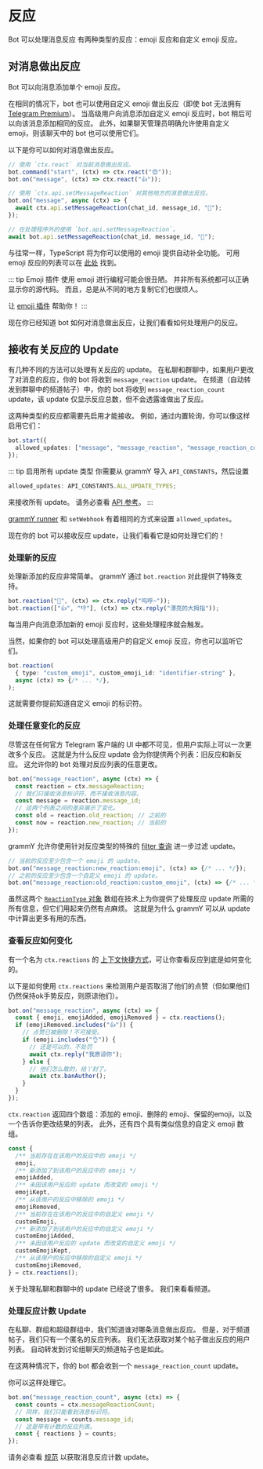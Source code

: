 # 反应

Bot 可以处理消息反应
有两种类型的反应：emoji 反应和自定义 emoji 反应。

## 对消息做出反应

Bot 可以向消息添加单个 emoji 反应。

在相同的情况下，bot 也可以使用自定义 emoji 做出反应（即使 bot 无法拥有 [Telegram Premium](https://telegram.org/faq_premium?setln=en)）。
当高级用户向消息添加自定义 emoji 反应时，bot 稍后可以向该消息添加相同的反应。
此外，如果聊天管理员明确允许使用自定义 emoji，则该聊天中的 bot 也可以使用它们。

以下是你可以如何对消息做出反应。

```ts
// 使用 `ctx.react` 对当前消息做出反应。
bot.command("start", (ctx) => ctx.react("😍"));
bot.on("message", (ctx) => ctx.react("👍"));

// 使用 `ctx.api.setMessageReaction` 对其他地方的消息做出反应。
bot.on("message", async (ctx) => {
  await ctx.api.setMessageReaction(chat_id, message_id, "🎉");
});

// 在处理程序外的使用 `bot.api.setMessageReaction`。
await bot.api.setMessageReaction(chat_id, message_id, "💯");
```

与往常一样，TypeScript 将为你可以使用的 emoji 提供自动补全功能。
可用 emoji 反应的列表可以在 [此处](https://core.telegram.org/bots/api#reactiontypeemoji) 找到。

::: tip Emoji 插件
使用 emoji 进行编程可能会很丑陋。
并非所有系统都可以正确显示你的源代码。
而且，总是从不同的地方复制它们也很烦人。

让 [emoji 插件](../plugins/emoji#有用的反应数据) 帮助你！
:::

现在你已经知道 bot 如何对消息做出反应，让我们看看如何处理用户的反应。

## 接收有关反应的 Update

有几种不同的方法可以处理有关反应的 update。
在私聊和群聊中，如果用户更改了对消息的反应，你的 bot 将收到 `message_reaction` update。
在频道（自动转发到群聊中的频道帖子）中，你的 bot 将收到 `message_reaction_count` update，该 update 仅显示反应总数，但不会透露谁做出了反应。

这两种类型的反应都需要先启用才能接收。
例如，通过内置轮询，你可以像这样启用它们：

```ts
bot.start({
  allowed_updates: ["message", "message_reaction", "message_reaction_count"],
});
```

::: tip 启用所有 update 类型
你需要从 grammY 导入 `API_CONSTANTS`，然后设置

```ts
allowed_updates: API_CONSTANTS.ALL_UPDATE_TYPES;
```

来接收所有 update。
请务必查看 [API 参考](/ref/core/apiconstants#all-update-types)。
:::

[grammY runner](../plugins/runner#高级选项) 和 `setWebhook` 有着相同的方式来设置 `allowed_updates`。

现在你的 bot 可以接收反应 update，让我们看看它是如何处理它们的！

### 处理新的反应

处理新添加的反应非常简单。
grammY 通过 `bot.reaction` 对此提供了特殊支持。

```ts
bot.reaction("🎉", (ctx) => ctx.reply("呜呼~"));
bot.reaction(["👍", "👎"], (ctx) => ctx.reply("漂亮的大拇指"));
```

每当用户向消息添加新的 emoji 反应时，这些处理程序就会触发。

当然，如果你的 bot 可以处理高级用户的自定义 emoji 反应，你也可以监听它们。

```ts
bot.reaction(
  { type: "custom_emoji", custom_emoji_id: "identifier-string" },
  async (ctx) => {/* ... */},
);
```

这就需要你提前知道自定义 emoji 的标识符。

### 处理任意变化的反应

尽管这在任何官方 Telegram 客户端的 UI 中都不可见，但用户实际上可以一次更改多个反应。
这就是为什么反应 update 会为你提供两个列表：旧反应和新反应。
这允许你的 bot 处理对反应列表的任意更改。

```ts
bot.on("message_reaction", async (ctx) => {
  const reaction = ctx.messageReaction;
  // 我们只接收消息标识符，而不接收消息内容。
  const message = reaction.message_id;
  // 这两个列表之间的差异展示了变化。
  const old = reaction.old_reaction; // 之前的
  const now = reaction.new_reaction; // 当前的
});
```

grammY 允许你使用针对反应类型的特殊的 [filter 查询](./filter-queries) 进一步过滤 update。

```ts
// 当前的反应至少包含一个 emoji 的 update。
bot.on("message_reaction:new_reaction:emoji", (ctx) => {/* ... */});
// 之前的反应至少包含一个自定义 emoji 的 update。
bot.on("message_reaction:old_reaction:custom_emoji", (ctx) => {/* ... */});
```

虽然这两个 [`ReactionType` 对象](https://core.telegram.org/bots/api#reactiontype) 数组在技术上为你提供了处理反应 update 所需的所有信息，但它们用起来仍然有点麻烦。
这就是为什么 grammY 可以从 update 中计算出更多有用的东西。

### 查看反应如何变化

有一个名为 `ctx.reactions` 的 [上下文快捷方式](./context#快捷方式)，可让你查看反应到底是如何变化的。

以下是如何使用 `ctx.reactions` 来检测用户是否取消了他们的点赞（但如果他们仍然保持ok手势反应，则原谅他们）。

```ts
bot.on("message_reaction", async (ctx) => {
  const { emoji, emojiAdded, emojiRemoved } = ctx.reactions();
  if (emojiRemoved.includes("👍")) {
    // 点赞已被删除！不可接受。
    if (emoji.includes("👌")) {
      // 还是可以的，不处罚
      await ctx.reply("我原谅你");
    } else {
      // 他们怎么敢的，给丫封了。
      await ctx.banAuthor();
    }
  }
});
```

`ctx.reaction` 返回四个数组：添加的 emoji、删除的 emoji、保留的emoji，以及一个告诉你更改结果的列表。
此外，还有四个具有类似信息的自定义 emoji 数组。

```ts
const {
  /** 当前存在在该用户的反应中的 emoji */
  emoji,
  /** 新添加了到该用户的反应中的 emoji */
  emojiAdded,
  /** 未因该用户反应的 update 而改变的 emoji */
  emojiKept,
  /** 从该用户的反应中移除的 emoji */
  emojiRemoved,
  /** 当前存在在该用户的反应中的自定义 emoji */
  customEmoji,
  /** 新添加了到该用户的反应中的自定义 emoji */
  customEmojiAdded,
  /** 未因该用户反应的 update 而改变的自定义 emoji */
  customEmojiKept,
  /** 从该用户的反应中移除的自定义 emoji */
  customEmojiRemoved,
} = ctx.reactions();
```

关于处理私聊和群聊中的 update 已经说了很多。
我们来看看频道。

### 处理反应计数 Update

在私聊、群组和超级群组中，我们知道谁对哪条消息做出反应。
但是，对于频道帖子，我们只有一个匿名的反应列表。
我们无法获取对某个帖子做出反应的用户列表。
自动转发到讨论组聊天的频道帖子也是如此。

在这两种情况下，你的 bot 都会收到一个 `message_reaction_count` update。

你可以这样处理它。

```ts
bot.on("message_reaction_count", async (ctx) => {
  const counts = ctx.messageReactionCount;
  // 同样，我们只能看到消息标识符。
  const message = counts.message_id;
  // 这是带有计数的反应列表。
  const { reactions } = counts;
});
```

请务必查看 [规范](https://core.telegram.org/bots/api#messagereactioncountupdated) 以获取消息反应计数 update。
